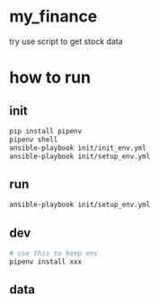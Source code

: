 # my_finance
try use script to get stock data

# how to run
## init
```bash
pip install pipenv
pipenv shell
ansible-playbook init/init_env.yml
ansible-playbook init/setup_env.yml

```
## run
```bash
ansible-playbook init/setup_env.yml
```

## dev
```bash
# use this to keep env
pipenv install xxx

```
## data
```bash
```
